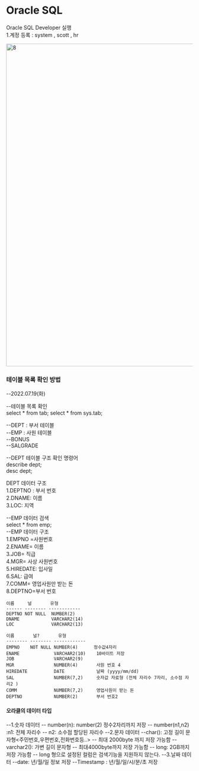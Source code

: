 # Oracle SQL 
Oracle SQL Developer  실행  
1.계정 등록 : system , scott , hr 

<img width="869" alt="8" src="https://user-images.githubusercontent.com/107549149/179686983-47b5cf26-2b66-4b4f-a880-32d75483e9bf.png">

### 테이블 목록 확인 방법 
--2022.07.19(화)  

--테이블 목록 확인  
select * from tab;
select * from sys.tab;  

--DEPT : 부서 테이블  
--EMP  : 사원 테이블  
--BONUS  
--SALGRADE  

--DEPT 테이블 구조 확인 명령어   
describe dept;  
desc dept;  

DEPT 데이터 구조      
1.DEPTNO : 부서 번호  
2.DNAME: 이름  
3.LOC: 지역  

--EMP 데이터 검색   
select * from emp;  
--EMP 데이터 구조  
1.EMPNO =사원번호  
2.ENAME= 이름  
3.JOB= 직급  
4.MGR= 사상 사원번호  
5.HIREDATE: 입사일  
6.SAL:  급여  
7.COMM=  영업사원만 받는 돈  
8.DEPTNO=부서 번호    

`````````````````````````````````````
이름     널       유형           
------ -------- ------------ 
DEPTNO NOT NULL  NUMBER(2)    
DNAME            VARCHAR2(14) 
LOC              VARCHAR2(13) 

이름       널?       유형           
-------- -------- ------------ 
EMPNO    NOT NULL NUMBER(4)      정수값4자리
ENAME             VARCHAR2(10)    10바이트 저장
JOB               VARCHAR2(9)  
MGR               NUMBER(4)       사원 번호 4 
HIREDATE          DATE            날짜 (yyyy/mm/dd)
SAL               NUMBER(7,2)     숫자값 자료형 (전체 자리수 7자리, 소수점 자리2 )
COMM              NUMBER(7,2)     영업사원이 받는 돈
DEPTNO            NUMBER(2)       부서 번호2 
`````````````````````````````````````````
  #### 오라클의  데이터 타입
--1.숫자 데이터
-- number(n): number(2) 정수2자리까지 저장
-- number(n1,n2) :n1: 전체 자리수
--                n2: 소수점 할당된 자리수 
--2.문자 데이터 
--char(): 고정 길이 문자형<주민번호,우편번호,전화번호등..>
--         최대 2000byte 까지 저장 가능함
--varchar2(): 가변 길이 문자형 
--            최대4000byte까지 저장 가능함 
-- long: 2GB까지 저장 가능함 
--       long 형으로 설정된 컬럼은 검색기능을 지원하지 않는다. 
--3.날짜 데이터 
--date: 년/월/일 정보 저장
--Timestamp : 년/월/일/시/분/초 저장 
````````````````````````````````````````````````````````































